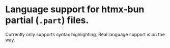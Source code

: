 # Language support for htmx-bun partial (`.part`) files.

Currently only supports syntax highlighting.  Real language support is on the way.
